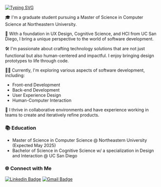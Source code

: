 <a href="https://git.io/typing-svg"><img src="https://readme-typing-svg.demolab.com?font=Lato&pause=1000&random=false&width=435&lines=Hello%2C+nice+to+meet+you!%F0%9F%91%8B%F0%9F%91%8B%F0%9F%91%8B" alt="Typing SVG" /></a>

🎓 I'm a graduate student pursuing a Master of Science in Computer Science at Northeastern University.

🌟 With a foundation in UX Design, Cognitive Science, and HCI from UC San Diego, I bring a unique perspective to the world of software development.

🛠️ I'm passionate about crafting technology solutions that are not just functional but also human-centered and impactful. I enjoy bringing design prototypes to life through code.

👨‍💻 Currently, I'm exploring various aspects of software development, including:
- Front-end Development
- Back-end Development
- User Experience Design
- Human-Computer Interaction

🤝 I thrive in collaborative environments and have experience working in teams to create and iteratively refine products.

### 📚 Education
- Master of Science in Computer Science @ Northeastern University (Expected May 2025)
- Bachelor of Science in Cognitive Science w/ a specialization in Design and Interaction @ UC San Diego

### 🌐 Connect with Me
[![Linkedin Badge](https://img.shields.io/badge/-baikhsam-blue?style=flat-square&logo=Linkedin&logoColor=white&link=https://www.linkedin.com/in/baikhsam/)](https://www.linkedin.com/in/baikhsam/)
[![Gmail Badge](https://img.shields.io/badge/baik.h@northeastern.edu-c14438?style=flat-square&logo=Gmail&logoColor=white&link=mailto:baik.h@northeastern.edu)](mailto:baik.h@northeastern.edu)
